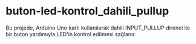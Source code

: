 # buton-led-kontrol_dahili_pullup
Bu projede, Arduino Uno kartı kullanılarak dahili INPUT_PULLUP direnci ile bir buton yardımıyla LED'in kontrol edilmesi sağlanır.

